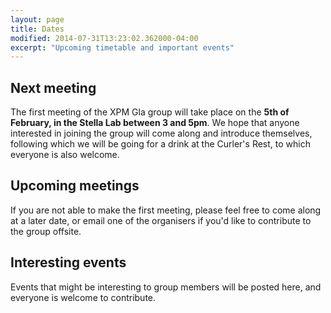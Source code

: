 ```yaml
---
layout: page
title: Dates
modified: 2014-07-31T13:23:02.362000-04:00
excerpt: "Upcoming timetable and important events"
---
```


## Next meeting

The first meeting of the XPM Gla group will take place on the **5th of February, in the Stella Lab between 3 and 5pm**. We hope that anyone interested in joining the group will come along and introduce themselves, following which we will be going for a drink at the Curler's Rest, to which everyone is also welcome.

## Upcoming meetings

If you are not able to make the first meeting, please feel free to come along at a later date, or email one of the organisers if you'd like to contribute to the group offsite.

## Interesting events

Events that might be interesting to group members will be posted here, and everyone is welcome to contribute.
